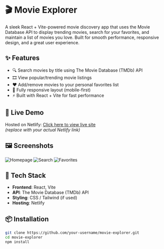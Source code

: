 # 🎬 Movie Explorer

A sleek React + Vite-powered movie discovery app that uses the Movie Database API to display trending movies, search for your favorites, and maintain a list of movies you love. Built for smooth performance, responsive design, and a great user experience.

## ✨ Features

- 🔍 Search movies by title using The Movie Database (TMDb) API
- 🎞️ View popular/trending movie listings
- ❤️ Add/remove movies to your personal favorites list
- 📱 Fully responsive layout (mobile-first)
- ⚡ Built with React + Vite for fast performance

## 🚀 Live Demo

Hosted on Netlify: [Click here to view live site](https://your-netlify-link.netlify.app)  
*(replace with your actual Netlify link)*

## 🖼️ Screenshots

![Homepage](screenshots/home.png)
![Search](screenshots/search.png)
![Favorites](screenshots/favorites.png)

## 🔧 Tech Stack

- **Frontend**: React, Vite
- **API**: The Movie Database (TMDb) API
- **Styling**: CSS / Tailwind (if used)
- **Hosting**: Netlify

## 📦 Installation

```bash
git clone https://github.com/your-username/movie-explorer.git
cd movie-explorer
npm install

